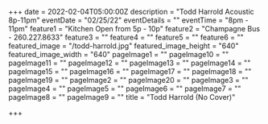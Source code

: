 +++
date = 2022-02-04T05:00:00Z
description = "Todd Harrold Acoustic 8p-11pm"
eventDate = "02/25/22"
eventDetails = ""
eventTime = "8pm - 11pm"
feature1 = "Kitchen Open from 5p - 10p"
feature2 = "Champagne Bus - 260.227.8633"
feature3 = ""
feature4 = ""
feature5 = ""
feature6 = ""
featured_image = "/todd-harrold.jpg"
featured_image_height = "640"
featured_image_width = "640"
pageImage1 = ""
pageImage10 = ""
pageImage11 = ""
pageImage12 = ""
pageImage13 = ""
pageImage14 = ""
pageImage15 = ""
pageImage16 = ""
pageImage17 = ""
pageImage18 = ""
pageImage19 = ""
pageImage2 = ""
pageImage20 = ""
pageImage3 = ""
pageImage4 = ""
pageImage5 = ""
pageImage6 = ""
pageImage7 = ""
pageImage8 = ""
pageImage9 = ""
title = "Todd Harrold (No Cover)"

+++
